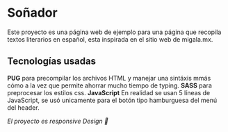 # Soñador
Este proyecto es una página web de ejemplo para una página que recopila textos literarios en español, esta inspirada en el sitio web de migala.mx.


## Tecnologías usadas

**PUG** para precompilar los archivos HTML y manejar una sintáxis mmás cómo a la vez que permite ahorrar mucho tiempo de typing.
**SASS** para preprocesar los estilos css.
**JavaScript** En realidad se usan 5 líneas de JavaScript, se usó unicamente para el botón tipo hamburguesa del menú del header.

*El proyecto es responsive Design  📱* 
